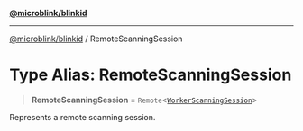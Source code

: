 [**@microblink/blinkid**](../README.md)

***

[@microblink/blinkid](../README.md) / RemoteScanningSession

# Type Alias: RemoteScanningSession

> **RemoteScanningSession** = `Remote`\<[`WorkerScanningSession`](WorkerScanningSession.md)\>

Represents a remote scanning session.
